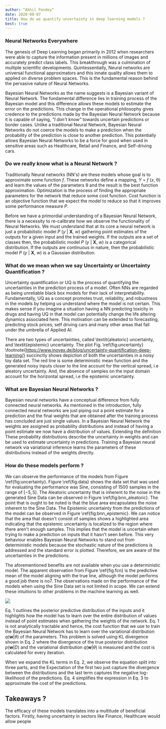 ```yaml
---
author: “Akhil Pandey”
date: 2020-08-07
title: How do we quantify uncertainty in deep learning models ?
best: true
---
```


### Neural Networks Everywhere

The genesis of Deep Learning began primarily in 2012 when researchers were able to capture the information present in millions of images and accurately predict class labels. This breakthrough was a culmination of multiple scientific developments. Quintessentially, Neural networks are universal functional approximators and this innate quality allows them to applied on diverse problem spaces. This is the fundamental reason behind the pervasive nature of Neural Networks.

Bayesian Neural Networks as the name suggests is a Bayesian variant of Neural Network. The fundamental difference lies in training process of the Bayesian model and this difference allows these models to estimate the error on the predictions. This change in the operational philosophy gives credence to the predictions made by the Bayesian Neural Network because it is capable of saying, _"I don't know"_ towards uncertain predictions or border cases. Unlike a traditional Neural Network, Bayesian Neural Networks do not coerce the models to make a prediction when the probability of the prediction is close to another prediction. This potentially allows Bayesian Neural Networks to be a force for good when used in sensitive areas such as Healthcare, Retail and Finance, and Self-driving cars.

### Do we really know what is a Neural Network ?

Traditionally Neural networks (NN's) are these models whose goal is to approximate some function _f_. These networks define a mapping, _Y_ = _f_ (_x_, θ) and learn the values of the parameters θ and the result is the best function approximation. Optimization is the process of finding the appropriate parameters for the network that reduce some cost function. Cost function is an objective function that we expect the model to reduce so that it improves some performance measure _P_.

Before we have a primordial understanding of a Bayesian Neural Network, there is a necessity to re-calibrate how we observe the functionality of Neural Networks. We must understand that at its core a neural network is just a probabilistic model _P_ (_y_ | __X__, _w_) gathering point estimates of the outputs for a given input and the trained weights. If the outputs are a set of classes then, the probabilistic model _P_ (_y_ | __X__, _w_) is a categorical distribution. If the outputs are continuous in nature, then the probabilistic model _P_ (_y_ | __X__, _w_) is a Gaussian distribution.

### What do we mean when we say Uncertainty or Uncertainty Quantification ?

Uncertainty quantification or UQ is the process of quantifying the uncertainties in the prediction process of a model. Often NNs are regarded as being unreliable black box models for their lack of interpretability. Fundamentally, UQ as a concept promotes trust, reliability, and robustness in the models by helping us understand where the model is not certain. This makes sense if you imagine a situation having a NN predicting toxicity in drugs and having UQ in that model can potentially change the life altering dynamics associated here. This motivation can be extended to forecasting, predicting stock prices, self driving cars and many other areas that fall under the umbrella of Applied AI.

There are two types of uncertainties, called \textit{aleatoric} uncertainty, and \textit{epistemic} uncertainty. The plot Fig. \ref{fig:uncertainty} \footnote{https://www.inovex.de/blog/uncertainty-quantification-deep-learning/} succinctly shows depiction of both the uncertainties in a noisy toy data set. The red line is some deterministic mean function and the generated noisy inputs closer to the line account for the vertical spread, i.e aleatory uncertainty. And, the absence of samples on the input domain account for the horizontal spread, i.e the epistemic uncertainty.

### What are Bayesian Neural Networks ?

Bayesian neural networks have a conceptual difference from fully connected neural networks. As mentioned in the introduction, fully connected neural networks are just piping out a point estimate for a prediction and the final weights that are obtained after the training process has concluded are just single values. In a Bayesian Neural Network the weights are assigned as probability distributions and instead of having a point estimate we now have a distribution of values. Extending the definition These probability distributions describe the uncertainty in weights and can be used to estimate uncertainty in predictions. Training a Bayesian neural network via variational inference learns the parameters of these distributions instead of the weights directly.

### How do these models perform ?

We can observe the performance of the models from Figure \ref{fig:uncertainty}. Figure \ref{fig:data} shows the data set that was used for evaluating the performance was Sine, consisting of 1500 samples in the range of $[-5, 5]$. The Aleatoric uncertainty that is inherent to the noise in the generated Sine Data can be observed in Figure \ref{fig:bnn_aleatoric}. The point that is ought to be noted is that the blue area encapsulates the noise inherent to the Sine Data. The Epistemic uncertainty from the predictions of the model can be observed in Figure \ref{fig:bnn_epistemic}. We can notice that the area that doesn't consist of samples shows a highlighted area indicating that the epistemic uncertainty is localized to the region where there aren't enough samples. This implies that the model is uncertain when trying to make a prediction on inputs that it hasn't seen before. This very behaviour enables Bayesian Neural Networks to stand out from deterministic models because the stochastic nature of the predictions is addressed and the standard error is plotted. Therefore, we are aware of the uncertainties in the predictions.

The aforementioned benefits are not available when you use a deterministic model. The apparent observation from Figure \ref{fig:fcn} is the predictive mean of the model aligning with the true line, although the model performs a good job there is no7. The observations made on the performance of the models when using the Sine Data set is not limited in scope. We can extend these intuitions to other problems in the machine learning as well.

<img src="https://render.githubusercontent.com/render/math?math=e^{i +\pi} =x+1">

Eq. 1 outlines the posterior predictive distribution of the inputs and it highlights how the model has to learn over the entire distribution of values instead of point estimates when gathering the weights of the network. Eq. 1 is not analytically tractable and hence, the cost function that we use to train the Bayesian Neural Network has to learn over the variational distribution $q (\textbf{w} | \theta)$ of the  parameters. This problem is solved using KL divergence shown in Eq. 2 where the divergence of the true posterior distribution $p(\textbf{w} | D )$ and the variational distribution $q (\textbf{w} | \theta)$ is measured and the cost is calculated for every iteration.

When we expand the KL terms in Eq. 2, we observe the equation split into three parts, and the Expectation of the first two just capture the divergence between the distributions and the last term captures the negative log-likelihood of the predictions. Eq. 4 simplifies the expression in Eq. 3 to approximate the cost of the predictions.

## Takeaways ?

The efficacy of these models translates into a multitude of beneficial factors. Firstly, having uncertainty in sectors like Finance, Healthcare would allow people
